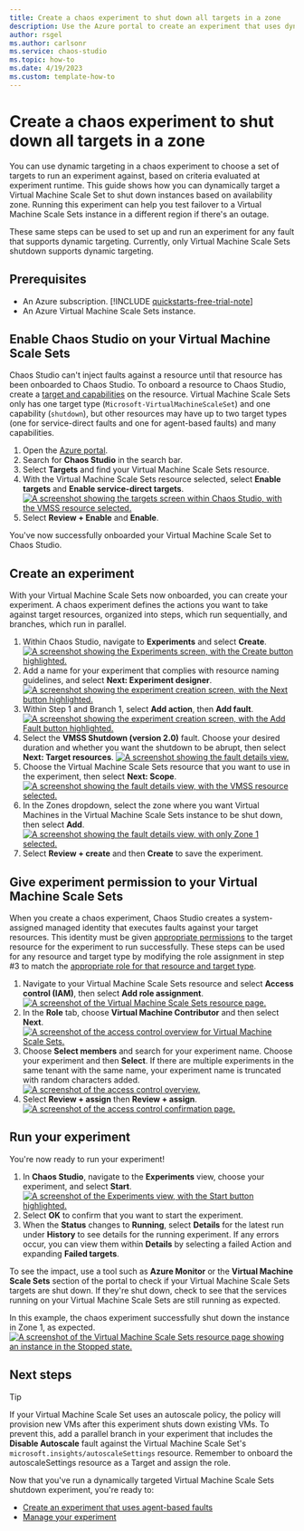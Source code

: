 ```yaml
---
title: Create a chaos experiment to shut down all targets in a zone
description: Use the Azure portal to create an experiment that uses dynamic targeting to select hosts in a zone
author: rsgel
ms.author: carlsonr
ms.service: chaos-studio
ms.topic: how-to
ms.date: 4/19/2023
ms.custom: template-how-to
---
```


# Create a chaos experiment to shut down all targets in a zone

You can use dynamic targeting in a chaos experiment to choose a set of targets to run an experiment against, based on criteria evaluated at experiment runtime. This guide shows how you can dynamically target a Virtual Machine Scale Set to shut down instances based on availability zone. Running this experiment can help you test failover to a Virtual Machine Scale Sets instance in a different region if there's an outage.

These same steps can be used to set up and run an experiment for any fault that supports dynamic targeting. Currently, only Virtual Machine Scale Sets shutdown supports dynamic targeting.

## Prerequisites

- An Azure subscription. [!INCLUDE [quickstarts-free-trial-note](../../includes/quickstarts-free-trial-note.md)] 
- An Azure Virtual Machine Scale Sets instance.
 
## Enable Chaos Studio on your Virtual Machine Scale Sets

Chaos Studio can't inject faults against a resource until that resource has been onboarded to Chaos Studio. To onboard a resource to Chaos Studio, create a [target and capabilities](chaos-studio-targets-capabilities.md) on the resource. Virtual Machine Scale Sets only has one target type (`Microsoft-VirtualMachineScaleSet`) and one capability (`shutdown`), but other resources may have up to two target types (one for service-direct faults and one for agent-based faults) and many capabilities.

1. Open the [Azure portal](https://portal.azure.com).
1. Search for **Chaos Studio** in the search bar.
1. Select **Targets** and find your Virtual Machine Scale Sets resource.
1. With the Virtual Machine Scale Sets resource selected, select **Enable targets** and **Enable service-direct targets**.
[ ![A screenshot showing the targets screen within Chaos Studio, with the VMSS resource selected.](images/tutorial-dynamic-targets-enable.png) ](images/tutorial-dynamic-targets-enable.png#lightbox)
1. Select **Review + Enable** and **Enable**.

You've now successfully onboarded your Virtual Machine Scale Set to Chaos Studio.

## Create an experiment

With your Virtual Machine Scale Sets now onboarded, you can create your experiment. A chaos experiment defines the actions you want to take against target resources, organized into steps, which run sequentially, and branches, which run in parallel. 

1. Within Chaos Studio, navigate to **Experiments** and select **Create**.
[ ![A screenshot showing the Experiments screen, with the Create button highlighted.](images/tutorial-dynamic-targets-experiment-browse.png)](images/tutorial-dynamic-targets-experiment-browse.png#lightbox)
1. Add a name for your experiment that complies with resource naming guidelines, and select **Next: Experiment designer**.
[ ![A screenshot showing the experiment creation screen, with the Next button highlighted.](images/tutorial-dynamic-targets-create-exp.png)](images/tutorial-dynamic-targets-create-exp.png#lightbox)
1. Within Step 1 and Branch 1, select **Add action**, then **Add fault**.
[ ![A screenshot showing the experiment creation screen, with the Add Fault button highlighted.](images/tutorial-dynamic-targets-experiment-fault.png)](images/tutorial-dynamic-targets-experiment-fault.png#lightbox)
1. Select the **VMSS Shutdown (version 2.0)** fault. Choose your desired duration and whether you want the shutdown to be abrupt, then select **Next: Target resources**.
[ ![A screenshot showing the fault details view.](images/tutorial-dynamic-targets-fault-details.png)](images/tutorial-dynamic-targets-fault-details.png#lightbox)
1. Choose the Virtual Machine Scale Sets resource that you want to use in the experiment, then select **Next: Scope**.
[ ![A screenshot showing the fault details view, with the VMSS resource selected.](images/tutorial-dynamic-targets-fault-resources.png)](images/tutorial-dynamic-targets-fault-resources.png#lightbox)
1. In the Zones dropdown, select the zone where you want Virtual Machines in the Virtual Machine Scale Sets instance to be shut down, then select **Add**.
[ ![A screenshot showing the fault details view, with only Zone 1 selected.](images/tutorial-dynamic-targets-fault-zones.png)](images/tutorial-dynamic-targets-fault-zones.png#lightbox)
1. Select **Review + create** and then **Create** to save the experiment.

## Give experiment permission to your Virtual Machine Scale Sets

When you create a chaos experiment, Chaos Studio creates a system-assigned managed identity that executes faults against your target resources. This identity must be given [appropriate permissions](chaos-studio-fault-providers.md) to the target resource for the experiment to run successfully. These steps can be used for any resource and target type by modifying the role assignment in step #3 to match the [appropriate role for that resource and target type](chaos-studio-fault-providers.md).

1. Navigate to your Virtual Machine Scale Sets resource and select **Access control (IAM)**, then select **Add role assignment**.
[ ![A screenshot of the Virtual Machine Scale Sets resource page.](images/tutorial-dynamic-targets-vmss-iam.png)](images/tutorial-dynamic-targets-vmss-iam.png#lightbox)
3. In the **Role** tab, choose **Virtual Machine Contributor** and then select **Next**.
[ ![A screenshot of the access control overview for Virtual Machine Scale Sets.](images/tutorial-dynamic-targets-role-selection.png)](images/tutorial-dynamic-targets-role-selection.png#lightbox)
1. Choose **Select members** and search for your experiment name. Choose your experiment and then **Select**. If there are multiple experiments in the same tenant with the same name, your experiment name is truncated with random characters added.
[ ![A screenshot of the access control overview.](images/tutorial-dynamic-targets-role-assignment.png)](images/tutorial-dynamic-targets-role-assignment.png#lightbox)
1. Select **Review + assign** then **Review + assign**.
[ ![A screenshot of the access control confirmation page.](images/tutorial-dynamic-targets-role-confirmation.png)](images/tutorial-dynamic-targets-role-confirmation.png#lightbox)


## Run your experiment

You're now ready to run your experiment!

1. In **Chaos Studio**, navigate to the **Experiments** view, choose your experiment, and select **Start**.
[ ![A screenshot of the Experiments view, with the Start button highlighted.](images/tutorial-dynamic-targets-start-experiment.png)](images/tutorial-dynamic-targets-start-experiment.png#lightbox)
1. Select **OK** to confirm that you want to start the experiment.
1. When the **Status** changes to **Running**, select **Details** for the latest run under **History** to see details for the running experiment. If any errors occur, you can view them within **Details** by selecting a failed Action and expanding **Failed targets**.

To see the impact, use a tool such as **Azure Monitor** or the **Virtual Machine Scale Sets** section of the portal to check if your Virtual Machine Scale Sets targets are shut down. If they're shut down, check to see that the services running on your Virtual Machine Scale Sets are still running as expected.

In this example, the chaos experiment successfully shut down the instance in Zone 1, as expected.
[ ![A screenshot of the Virtual Machine Scale Sets resource page showing an instance in the Stopped state.](images/tutorial-dynamic-targets-view-vmss.png)](images/tutorial-dynamic-targets-view-vmss.png#lightbox)

## Next steps

> [!TIP]
> If your Virtual Machine Scale Set uses an autoscale policy, the policy will provision new VMs after this experiment shuts down existing VMs. To prevent this, add a parallel branch in your experiment that includes the **Disable Autoscale** fault against the Virtual Machine Scale Set's `microsoft.insights/autoscaleSettings` resource. Remember to onboard the autoscaleSettings resource as a Target and assign the role.

Now that you've run a dynamically targeted Virtual Machine Scale Sets shutdown experiment, you're ready to:
- [Create an experiment that uses agent-based faults](chaos-studio-tutorial-agent-based-portal.md)
- [Manage your experiment](chaos-studio-run-experiment.md)